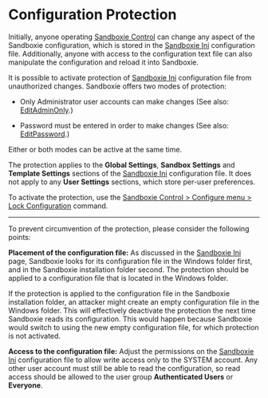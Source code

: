 # Configuration Protection

Initially, anyone operating [Sandboxie Control](SP_SBControl.md) can change any aspect of the Sandboxie configuration, which is stored in the [Sandboxie Ini](SandboxieIni.md) configuration file. Additionally, anyone with access to the configuration text file can also manipulate the configuration and reload it into Sandboxie.

It is possible to activate protection of [Sandboxie Ini](SandboxieIni.md) configuration file from unauthorized changes. Sandboxie offers two modes of protection:

*   Only Administrator user accounts can make changes (See also: [EditAdminOnly](EditAdminOnly.md).)

*   Password must be entered in order to make changes (See also: [EditPassword](EditPassword.md).)

Either or both modes can be active at the same time.

The protection applies to the **Global Settings**, **Sandbox Settings** and **Template Settings** sections of the [Sandboxie Ini](SandboxieIni.md) configuration file. It does not apply to any **User Settings** sections, which store per-user preferences.

To activate the protection, use the [Sandboxie Control > Configure menu > Lock Configuration](SBControl_OptionsMenu.md#lock-configuration) command.

* * *

To prevent circumvention of the protection, please consider the following points:

**Placement of the configuration file:** As discussed in the [Sandboxie Ini](SandboxieIni.md) page, Sandboxie looks for its configuration file in the Windows folder first, and in the Sandboxie installation folder second. The protection should be applied to a configuration file that is located in the Windows folder.

If the protection is applied to the configuration file in the Sandboxie installation folder, an attacker might create an empty configuration file in the Windows folder. This will effectively deactivate the protection the next time Sandboxie reads its configuration. This would happen because Sandboxie would switch to using the new empty configuration file, for which protection is not activated.

**Access to the configuration file:** Adjust the permissions on the [Sandboxie Ini](SandboxieIni.md) configuration file to allow write access only to the SYSTEM account. Any other user account must still be able to read the configuration, so read access should be allowed to the user group **Authenticated Users** or **Everyone**.

